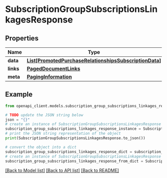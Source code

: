 # SubscriptionGroupSubscriptionsLinkagesResponse


## Properties

Name | Type | Description | Notes
------------ | ------------- | ------------- | -------------
**data** | [**List[PromotedPurchaseRelationshipsSubscriptionData]**](PromotedPurchaseRelationshipsSubscriptionData.md) |  | 
**links** | [**PagedDocumentLinks**](PagedDocumentLinks.md) |  | 
**meta** | [**PagingInformation**](PagingInformation.md) |  | [optional] 

## Example

```python
from openapi_client.models.subscription_group_subscriptions_linkages_response import SubscriptionGroupSubscriptionsLinkagesResponse

# TODO update the JSON string below
json = "{}"
# create an instance of SubscriptionGroupSubscriptionsLinkagesResponse from a JSON string
subscription_group_subscriptions_linkages_response_instance = SubscriptionGroupSubscriptionsLinkagesResponse.from_json(json)
# print the JSON string representation of the object
print(SubscriptionGroupSubscriptionsLinkagesResponse.to_json())

# convert the object into a dict
subscription_group_subscriptions_linkages_response_dict = subscription_group_subscriptions_linkages_response_instance.to_dict()
# create an instance of SubscriptionGroupSubscriptionsLinkagesResponse from a dict
subscription_group_subscriptions_linkages_response_from_dict = SubscriptionGroupSubscriptionsLinkagesResponse.from_dict(subscription_group_subscriptions_linkages_response_dict)
```
[[Back to Model list]](../README.md#documentation-for-models) [[Back to API list]](../README.md#documentation-for-api-endpoints) [[Back to README]](../README.md)



